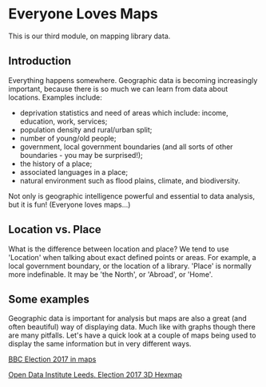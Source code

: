 Everyone Loves Maps
===================

This is our third module, on mapping library data.

Introduction
------------

Everything happens somewhere. Geographic data is becoming increasingly important, because there is so much we can learn from data about locations.  Examples include:

- deprivation statistics and need of areas which include: income, education, work, services;
- population density and rural/urban split;
- number of young/old people;
- government, local government boundaries (and all sorts of other boundaries - you may be surprised!);
- the history of a place;
- associated languages in a place;
- natural environment such as flood plains, climate, and biodiversity.

Not only is geographic intelligence powerful and essential to data analysis, but it is fun! (Everyone loves maps...)


Location vs. Place
------------------

What is the difference between location and place?  We tend to use 'Location' when talking about exact defined points or areas.  For example, a local government boundary, or the location of a library.  'Place' is normally more indefinable.  It may be 'the North', or 'Abroad', or 'Home'.

Some examples
-------------

Geographic data is important for analysis but maps are also a great (and often beautiful) way of displaying data.  Much like with graphs though there are many pitfalls.  Let's have a quick look at a couple of maps being used to display the same information but in very different ways.

[BBC Election 2017 in maps](http://www.bbc.co.uk/news/election-2017-40176349)

[Open Data Institute Leeds.  Election 2017 3D Hexmap](https://parallel.co.uk/election-2017/majority/#15.29/51.4646/-0.0016/0/45)